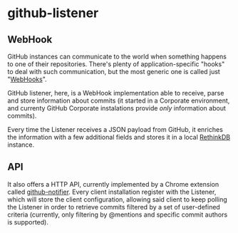 # github-listener

## WebHook
GitHub instances can communicate to the world when something happens to one of their repositories.
There's plenty of application-specific "hooks" to deal with such communication, but the most generic one is called just "[WebHooks](https://developer.github.com/webhooks/)".

GitHub listener, here, is a WebHook implementation able to receive, parse and store information about commits (it started in a Corporate environment, and currenty GitHub Corporate instalations provide _only_ information about commits).

Every time the Listener receives a JSON payload from GitHub, it enriches the information with a few additional fields and stores it in a local [RethinkDB](http://rethinkdb.com/) instance.

## API
It also offers a HTTP API, currently implemented by a Chrome extension called [github-notifier](https://github.scm.corp.ebay.com/atata/github-notifier-chrome/). Every client installation register with the Listener, which will store the client configuration, allowing said client to keep polling the Listener in order to retrieve commits filtered by a set of user-defined criteria (currently, only filtering by @mentions and specific commit authors is supported).
